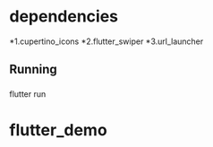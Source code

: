 # dependencies

  *1.cupertino_icons
  *2.flutter_swiper
  *3.url_launcher

## Running

###
flutter run
###

# flutter_demo
